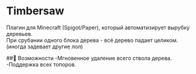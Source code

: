 # Timbersaw

Плагин для Minecraft (Spigot/Paper), который автоматизирует вырубку деревьев.  
При срубании одного блока дерева - всё дерево падает целиком. (иногда задевает другие лол)

##📌 Возможности
-Мгновенное удаление всего ствола дерева.
-Поддержка всех топоров.

